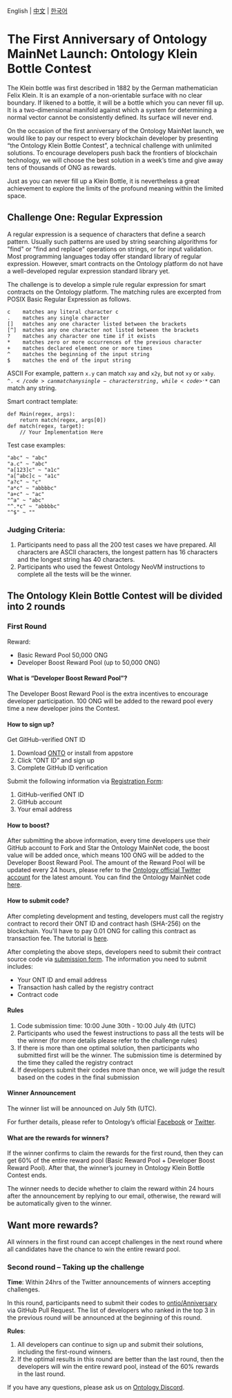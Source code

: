 English | [中文](README_CN.md)  | [한국어](README_KR.md)

# The First Anniversary of Ontology MainNet Launch: Ontology Klein Bottle Contest

The Klein bottle was first described in 1882 by the German mathematician Felix Klein. It is an example of a non-orientable surface with no clear boundary. If likened to a bottle, it will be a bottle which you can never fill up. It is a two-dimensional manifold against which a system for determining a normal vector cannot be consistently defined. Its surface will never end.

On the occasion of the first anniversary of the Ontology MainNet launch, we would like to pay our respect to every blockchain developer by presenting “the Ontology Klein Bottle Contest”, a technical challenge with unlimited solutions. To encourage developers push back the frontiers of blockchain technology, we will choose the best solution in a week’s time and give away tens of thousands of ONG as rewards.

Just as you can never fill up a Klein Bottle, it is nevertheless a great achievement to explore the limits of the profound meaning within the limited space.

## Challenge One: Regular Expression

A regular expression is a sequence of characters that define a search pattern. Usually such patterns are used by string searching algorithms for "find" or "find and replace" operations on strings, or for input validation. Most programming languages today offer standard library of regular expression. However, smart contracts on the Ontology platform do not have a well-developed regular expression standard library yet.

The challenge is to develop a simple rule regular expression for smart contracts on the Ontology platform. The matching rules are excerpted from POSIX Basic Regular Expression as follows.

```
c    matches any literal character c
.    matches any single character
[]   matches any one character listed between the brackets
[^]  matches any one character not listed between the brackets
?    matches any character one time if it exists
*    matches zero or more occurrences of the previous character
+    matches declared element one or more times
^    matches the beginning of the input string
$    matches the end of the input string
```
ASCII
For example, pattern <code>x.y</code> can match <code>xay</code> and <code>x2y</code>, but not <code>xy</code> or <code>xaby</code>. <code>^.$</code> can match any single-character string, while <code>^.*$</code> can match any string.

Smart contract template:

```
def Main(regex, args):
    return match(regex, args[0])
def match(regex, target):
    // Your Implementation Here
```

Test case examples:

```
"abc" ~ "abc"
"a.c" ~ "abc"
"a[123]c" ~ "a1c"
"a[^abc]c ~ "a1c"
"a?c" ~ "c"
"a*c" ~ "abbbbc"
"a+c" ~ "ac"
"^a" ~ "abc"
"^.*c" ~ "abbbbc"
"^$" ~ ""
```

### Judging Criteria:

1. Participants need to pass all the 200 test cases we have prepared. All characters are ASCII characters, the longest pattern has 16 characters and the longest string has 40 characters.
2. Participants who used the fewest Ontology NeoVM instructions to complete all the tests will be the winner.


## The Ontology Klein Bottle Contest will be divided into 2 rounds

### First Round

Reward:

* Basic Reward Pool 50,000 ONG
* Developer Boost Reward Pool (up to 50,000 ONG)

#### What is “Developer Boost Reward Pool”?
The Developer Boost Reward Pool is the extra incentives to encourage developer participation. 100 ONG will be added to the reward pool every time a new developer joins the Contest.

#### How to sign up?

Get GitHub-verified ONT ID

1. Download [ONTO](https://onto.app/) or install from appstore
2. Click “ONT ID” and sign up
3. Complete GitHub ID verification

Submit the following information via [Registration Form](http://bit.ly/2Jf02AE):

1. GitHub-verified ONT ID
2. GitHub account
3. Your email address

#### How to boost?
After submitting the above information, every time developers use their GitHub account to Fork and Star the Ontology MainNet code, the boost value will be added once, which means 100 ONG will be added to the Developer Boost Reward Pool. The amount of the Reward Pool will be updated every 24 hours, please refer to the [Ontology official Twitter account](https://twitter.com/OntologyNetwork) for the latest amount.
You can find the Ontology MainNet code [here](https://github.com/ontio/ontology).

#### How to submit code?
After completing development and testing, developers must call the registry contract to record their ONT ID and contract hash (SHA-256) on the blockchain. You'll have to pay 0.01 ONG for calling this contract as transaction fee. The tutorial is [here](register_tool/README.md).

After completing the above steps, developers need to submit their contract source code via [submission form](http://bit.ly/2XuH0Qb). The information you need to submit includes:

* Your ONT ID and email address
* Transaction hash called by the registry contract
* Contract code

#### Rules

1. Code submission time: 10:00 June 30th - 10:00 July 4th (UTC)
2. Participants who used the fewest instructions to pass all the tests will be the winner (for more details please refer to the challenge rules)
3. If there is more than one optimal solution, then participants who submitted first will be the winner. The submission time is determined by the time they called the registry contract
4. If developers submit their codes more than once, we will judge the result based on the codes in the final submission

#### Winner Announcement
The winner list will be announced on July 5th (UTC). 

For further details, please refer to Ontology’s official [Facebook](https://www.facebook.com/ONTnetwork/) or [Twitter](https://twitter.com/OntologyNetwork).


#### What are the rewards for winners?

If the winner confirms to claim the rewards for the first round, then they can get 60% of the entire reward pool (Basic Reward Pool + Developer Boost Reward Pool). After that, the winner’s journey in Ontology Klein Bottle Contest ends.

The winner needs to decide whether to claim the reward within 24 hours after the announcement by replying to our email, otherwise, the reward will be automatically given to the winner.

## Want more rewards?

All winners in the first round can accept challenges in the next round where all candidates have the chance to win the entire reward pool.

### Second round – Taking up the challenge

**Time**: Within 24hrs of the Twitter announcements of winners accepting challenges.

In this round, participants need to submit their codes to [ontio/Anniversary](https://github.com/ontio/Anniversary) via GitHub Pull Request.
The list of developers who ranked in the top 3 in the previous round will be announced at the beginning of this round.

**Rules**:

1. All developers can continue to sign up and submit their solutions, including the first-round winners.
2. If the optimal results in this round are better than the last round, then the developers will win the entire reward pool, instead of the 60% rewards in the last round.

If you have any questions, please ask us on [Ontology Discord](https://discord.gg/4TQujHj).

